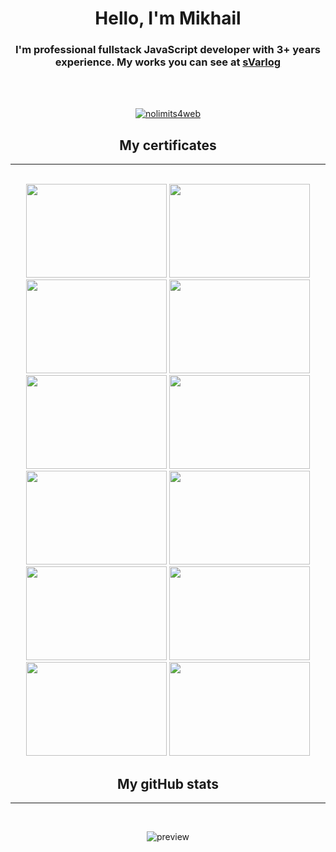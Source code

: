 <h1 align="center">Hello, I'm Mikhail</h1>
<h3 align="center">I'm professional fullstack JavaScript developer with 3+ years experience. My works you can see at <a href="https://svarlog.github.io/resume">sVarlog</a></h3>
<br />
<br />

<p align="center"> 
    <a href="https://github.com/ryo-ma/github-profile-trophy">
        <img src="https://github-profile-trophy.vercel.app/?username=svarlog&column=4&margin-w=15&margin-h=15" alt="nolimits4web" />
    </a> 
</p>

<h2 align="center">My certificates</h2>
<hr />
<br />

<div align="center">
    <img height="150" width="225" src="https://svarlog.github.io/resume/img/Education/Layout_certificate.jpg">
    <img height="150" width="225" src="https://svarlog.github.io/resume/img/Education/WP_patent.jpg">
    <img height="150" width="225" src="https://svarlog.github.io/resume/img/Education/certificate_JS.jpg">
    <img height="150" width="225" src="https://svarlog.github.io/resume/img/Education/wayup_layout.jpg">
    <img height="150" width="225" src="https://svarlog.github.io/resume/img/Education/udemyJS.jpg">
    <img height="150" width="225" src="https://svarlog.github.io/resume/img/Education/udemyVue.jpg">
    <img height="150" width="225" src="https://svarlog.github.io/resume/img/Education/nodeJS_udemy.jpg">
    <img height="150" width="225" src="https://svarlog.github.io/resume/img/Education/git_udemy.jpg">
    <img height="150" width="225" src="https://svarlog.github.io/resume/img/Education/react-native-udemy.jpg">
    <img height="150" width="225" src="https://svarlog.github.io/resume/img/Education/TypeScript_udemy.jpg">
    <img height="150" width="225" src="https://svarlog.github.io/resume/img/Education/GraphQL_udemy.jpg">
    <img height="150" width="225" src="https://svarlog.github.io/resume/img/Education/electron_react_udemy.jpg">
</div>

<h2 align="center">My gitHub stats</h2>
<hr />
<br />
<p align="center">
    <img src="https://github-readme-stats.vercel.app/api/top-langs/?username=sVarlog&count_private=true&hide=tsql&langs_count=7&theme=material-palenight&layout=compact"alt="preview" />
</p>
